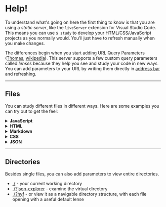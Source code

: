 # Help!

To understand what's going on here the first thing to know is that you are using a _static server_, like the `liveServer` extension for Visual Studio Code.  This means you can use `$ study` to develop your HTML/CSS/JavaScript projects as you normally would. You'll just have to refresh manually when you make changes.

The differences begin when you start adding URL Query Parameters (<a href="https://www.youtube.com/watch?v=WIUrrp5KkCo" target="_blank">Thomas</a>, <a href="https://en.wikipedia.org/wiki/Query_string" target="_blank">wikipedia</a>).  This server supports a few custom query parameters called _lenses_ because they help you see and study your code in new ways.  You can add parameters to your URL by writing them directly in <a href="https://en.wikipedia.org/wiki/Address_bar" target="_blank">address bar</a> and refreshing.

---

## Files

You can study different files in different ways.  Here are some examples you can try out to get the feel:

<details>
<summary><strong>JavaScript</strong></summary>

  - <a href="./public_example_files/smiley.js" target="_blank">/smiley.js</a> - get the source code for a .js file
  - <a href="./public_example_files/smiley.js?study" target="_blank">/smiley.js?study</a> - study it as a live exercise in the debugger
  - <a href="./public_example_files/smiley.js?parsons" target="_blank">/smiley.js?parsons</a> - or a parsons problem
  - <a href="./public_example_files/smiley.js?flowchart" target="_blank">/smiley.js?flowchart</a> - or a flowchart
  - <a href="./public_example_files/smiley.js?highlight" target="_blank">/smiley.js?highlight</a> - or highlighted source
  - <a href="./public_example_files/smiley.js?reverse&highlight" target="_blank">/smiley.js?reverse&highlight</a> - because, why not?

</details>

<details>
<summary><strong>HTML</strong></summary>

  - <a href="./public_example_files/index.html" target="_blank"><code>/index.html</code></a> - open an HTML file without parameters ... and it's a website
  - <a href="./public_example_files/index.html?highlight" target="_blank"><code>/index.html?highlight</code></a> - highlight the source code
  - <a href="./public_example_files/index.html?study" target="_blank"><code>/index.html?study</code></a> - try out some changes in real-time

</details>

<details>
<summary><strong>Markdown</strong></summary>

  - <a href="./public_example_files/README.md" target="_blank"><code>/README.md</code></a> - get the source code for a markdown file
  - <a href="./public_example_files/README.md?render" target="_blank"><code>/README.md?render</code></a> - or render it into a web page
  - <a href="./public_example_files/README.md?highlight" target="_blank"><code>/README.md?highlight</code></a> - or highlight it

</details>

<details>
<summary><strong>CSS</strong></summary>
  - <a href="./public_example_files/style.css" target="_blank">/style.css</a>
  - <a href="./public_example_files/style.css?study" target="_blank">/style.css?study</a>
  - <a href="./public_example_files/style.css?highlight" target="_blank">/style.css?highlight</a>

</details>

<details>
<summary><strong>JSON</strong></summary>

  - <a href="./public_example_files/fungi.json" target="_blank">/fungi.json</a>
  - <a href="./public_example_files/fungi.json?json-explorer" target="_blank">/fungi.json?json-explorer</a>
  - <a href="./public_example_files/fungi.json?highlight" target="_blank">/fungi.json?highlight</a>

</details>

---

## Directories

Besides single files, you can also add parameters to view entire directories.

- <a href="./" target="_blank">./</a> - your current working directory
- <a href="./?json-explorer" target="_blank">./?json-explorer</a> - examine the virtual directory
- <a href="./?hyf" target="_blank">./?hyf</a> - or view it as a navigable directory structure, with each file opening with a useful default lense
